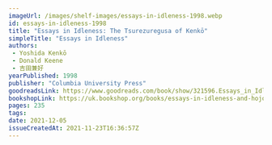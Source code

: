 ```yaml
---
imageUrl: /images/shelf-images/essays-in-idleness-1998.webp
id: essays-in-idleness-1998
title: "Essays in Idleness: The Tsurezuregusa of Kenkō"
simpleTitle: "Essays in Idleness"
authors: 
 - Yoshida Kenkō 
 - Donald Keene 
 - 吉田兼好
yearPublished: 1998
publisher: "Columbia University Press"
goodreadsLink: https://www.goodreads.com/book/show/321596.Essays_in_Idleness?
bookshopLink: https://uk.bookshop.org/books/essays-in-idleness-and-hojoki/9780141192109
pages: 235
tags: 
date: 2021-12-05
issueCreatedAt: 2021-11-23T16:36:57Z
---
```


